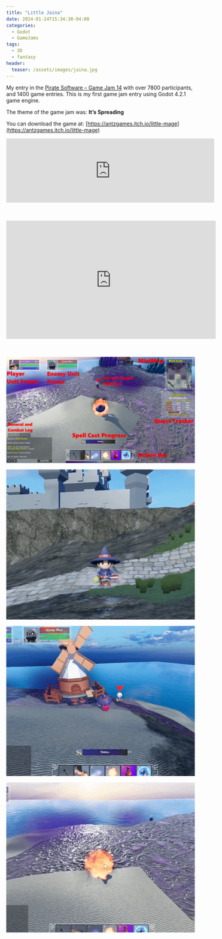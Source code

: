 ```yaml
---
title: "Little Jaina"
date: 2024-01-24T15:34:30-04:00
categories:
  - Godot
  - GameJams
tags:
  - 3D
  - fantasy
header:
  teaser: /assets/images/jaina.jpg   
---
```

My entry in the [Pirate Software – Game Jam 14](https://itch.io/jam/pirate) with over 7800 participants, and 1400 game entries.  This is my first game jam entry using Godot 4.2.1 game engine.

The theme of the game jam was: **It’s Spreading**

You can download the game at: [https://antzgames.itch.io/little-mage](https://antzgames.itch.io/little-mage)

<iframe frameborder="0" src="https://itch.io/embed/2473969?border_width=3" width="556" height="171"><a href="https://antzgames.itch.io/little-mage">Little Jaina by Antz</a></iframe>

&nbsp;

<iframe width="560" height="315" src="https://www.youtube.com/embed/kMByjEqwDrU?si=uqWRMyW6vBuav49s" title="YouTube video player" frameborder="0" allow="accelerometer; autoplay; clipboard-write; encrypted-media; gyroscope; picture-in-picture; web-share" allowfullscreen></iframe>

&nbsp;

![d1](/assets/images/jaina2.jpg)

![d4](/assets/images/jaina5.gif)

![d2](/assets/images/jaina3.gif)

![d3](/assets/images/jaina4.gif)



